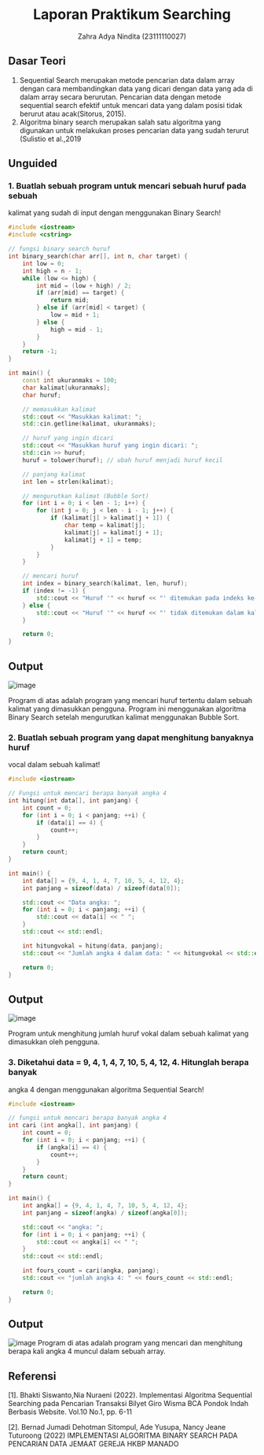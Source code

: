 # <h1 align="center">Laporan Praktikum Searching</h1>
<p align="center">Zahra Adya Nindita (23111110027)</p>

## Dasar Teori
1. Sequential Search merupakan metode pencarian data dalam array dengan cara membandingkan data yang dicari
dengan data yang ada di dalam array secara berurutan. Pencarian data dengan metode sequential search efektif untuk mencari data yang dalam posisi tidak berurut atau acak(Sitorus, 2015).
2. Algoritma binary search merupakan salah satu algoritma yang digunakan untuk melakukan proses pencarian data yang sudah terurut (Sulistio et al.,2019


## Unguided 

### 1. Buatlah sebuah program untuk mencari sebuah huruf pada sebuah
kalimat yang sudah di input dengan menggunakan Binary Search!

```C++
#include <iostream>
#include <cstring>

// fungsi binary search huruf 
int binary_search(char arr[], int n, char target) {
    int low = 0;
    int high = n - 1;
    while (low <= high) {
        int mid = (low + high) / 2;
        if (arr[mid] == target) {
            return mid;
        } else if (arr[mid] < target) {
            low = mid + 1;
        } else {
            high = mid - 1;
        }
    }
    return -1;
}

int main() {
    const int ukuranmaks = 100;
    char kalimat[ukuranmaks];
    char huruf;

    // memasukkan kalimat
    std::cout << "Masukkan kalimat: ";
    std::cin.getline(kalimat, ukuranmaks);

    // huruf yang ingin dicari
    std::cout << "Masukkan huruf yang ingin dicari: ";
    std::cin >> huruf;
    huruf = tolower(huruf); // ubah huruf menjadi huruf kecil

    // panjang kalimat
    int len = strlen(kalimat);

    // mengurutkan kalimat (Bubble Sort)
    for (int i = 0; i < len - 1; i++) {
        for (int j = 0; j < len - i - 1; j++) {
            if (kalimat[j] > kalimat[j + 1]) {
                char temp = kalimat[j];
                kalimat[j] = kalimat[j + 1];
                kalimat[j + 1] = temp;
            }
        }
    }

    // mencari huruf 
    int index = binary_search(kalimat, len, huruf);
    if (index != -1) {
        std::cout << "Huruf '" << huruf << "' ditemukan pada indeks ke-" << index << " dalam kalimat." << std::endl;
    } else {
        std::cout << "Huruf '" << huruf << "' tidak ditemukan dalam kalimat." << std::endl;
    }

    return 0;
}
```
## Output
![image](https://github.com/zaranindita/Struktur-Data-Assignment/assets/160976449/54c0a906-ed3a-495a-8d02-33fd11434037)

Program di atas adalah program  yang mencari huruf tertentu dalam sebuah kalimat yang dimasukkan pengguna. Program ini menggunakan algoritma Binary Search setelah mengurutkan kalimat menggunakan Bubble Sort.

### 2. Buatlah sebuah program yang dapat menghitung banyaknya huruf
vocal dalam sebuah kalimat!

```C++
#include <iostream>

// Fungsi untuk mencari berapa banyak angka 4 
int hitung(int data[], int panjang) {
    int count = 0;
    for (int i = 0; i < panjang; ++i) {
        if (data[i] == 4) {
            count++;
        }
    }
    return count;
}

int main() {
    int data[] = {9, 4, 1, 4, 7, 10, 5, 4, 12, 4};
    int panjang = sizeof(data) / sizeof(data[0]);

    std::cout << "Data angka: ";
    for (int i = 0; i < panjang; ++i) {
        std::cout << data[i] << " ";
    }
    std::cout << std::endl;

    int hitungvokal = hitung(data, panjang);
    std::cout << "Jumlah angka 4 dalam data: " << hitungvokal << std::endl;

    return 0;
}
```
## Output
![image](https://github.com/zaranindita/Struktur-Data-Assignment/assets/160976449/813061ae-ed23-4d64-9319-87152671eeb6)

Program untuk menghitung jumlah huruf vokal dalam sebuah kalimat yang dimasukkan oleh pengguna.

### 3. Diketahui data = 9, 4, 1, 4, 7, 10, 5, 4, 12, 4. Hitunglah berapa banyak
angka 4 dengan menggunakan algoritma Sequential Search!

```C++
#include <iostream>

// fungsi untuk mencari berapa banyak angka 4 
int cari (int angka[], int panjang) {
    int count = 0;
    for (int i = 0; i < panjang; ++i) {
        if (angka[i] == 4) {
            count++;
        }
    }
    return count;
}

int main() {
    int angka[] = {9, 4, 1, 4, 7, 10, 5, 4, 12, 4};
    int panjang = sizeof(angka) / sizeof(angka[0]);

    std::cout << "angka: ";
    for (int i = 0; i < panjang; ++i) {
        std::cout << angka[i] << " ";
    }
    std::cout << std::endl;

    int fours_count = cari(angka, panjang);
    std::cout << "jumlah angka 4: " << fours_count << std::endl;

    return 0;
}
```
## Output
![image](https://github.com/zaranindita/Struktur-Data-Assignment/assets/160976449/4e9ec6cb-8e56-46be-b82e-b39d9e2a5a53)
Program di atas adalah program yang mencari dan menghitung berapa kali angka 4 muncul dalam sebuah array. 

## Referensi
[1]. Bhakti Siswanto,Nia Nuraeni (2022). Implementasi Algoritma Sequential Searching pada Pencarian Transaksi Bilyet Giro Wisma BCA Pondok Indah Berbasis Website. Vol.10 No.1, pp. 6-11

[2]. Bernad Jumadi Dehotman Sitompul, Ade Yusupa, Nancy Jeane Tuturoong (2022) IMPLEMENTASI ALGORITMA BINARY SEARCH PADA PENCARIAN DATA JEMAAT GEREJA HKBP MANADO
